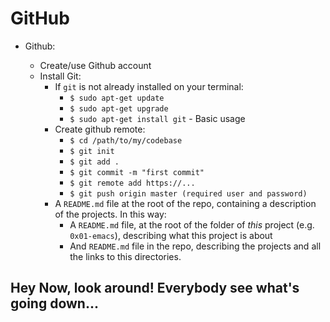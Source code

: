 # GitHub

- Github:
    
    -   Create/use Github account
    -   Install Git:
        -   If `git` is not already installed on your terminal: 
	        - `$ sudo apt-get update` 
	        - `$ sudo apt-get upgrade` 
	        - `$ sudo apt-get install git`
       - Basic usage
	       - Create github remote: 
		        - `$ cd /path/to/my/codebase` 
		        - `$ git init` 
		        - `$ git add .`
		        - `$ git commit -m "first commit"`
		        - `$ git remote add https://...`
		        - `$ git push origin master (required user and password)`
        - A `README.md` file at the root of the repo, containing a description of the projects. In this way:
	        - A `README.md` file, at the root of the folder of _this_ project (e.g. `0x01-emacs`), describing what this project is about
	        - And `README.md` file in the repo, describing the projects and all the links to this directories.

## Hey Now, look around! Everybody see what's going down...
